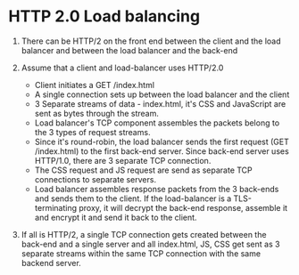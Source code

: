 # HTTP 2.0 Load balancing


1. There can be HTTP/2 on the front end between the client and the load balancer and between the load balancer and the back-end
2. Assume that a client and load-balancer uses HTTP/2.0
   - Client initiates a GET /index.html
   - A single connection sets up between the load balancer and the client
   - 3 Separate streams of data - index.html, it's CSS and JavaScript are sent as bytes through the stream.
   - Load balancer's TCP component assembles the packets belong to the 3 types of request streams.
   - Since it's round-robin, the load balancer sends the first request (GET /index.html) to the first back-end server. Since back-end server uses HTTP/1.0, there are 3 separate TCP connection. 
   - The CSS request and JS request are send as separate TCP connections to separate servers.
   - Load balancer assembles response packets from the 3 back-ends and sends them to the client. If the load-balancer is a TLS-terminating proxy, it will decrypt the back-end response, assemble it and encrypt it and send it back to the client.

3. If all is HTTP/2, a single TCP connection gets created between the back-end and a single server and all index.html, JS, CSS get sent as 3 separate streams within the same TCP connection with the same backend server.